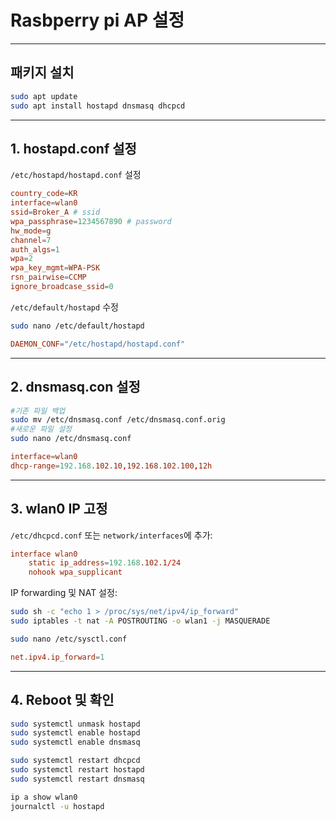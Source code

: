 # Rasbperry pi AP 설정
***
## 패키지 설치

```bash
sudo apt update
sudo apt install hostapd dnsmasq dhcpcd
```
***
## 1. hostapd.conf 설정


`/etc/hostapd/hostapd.conf` 설정

```conf
country_code=KR
interface=wlan0
ssid=Broker_A # ssid 
wpa_passphrase=1234567890 # password
hw_mode=g
channel=7
auth_algs=1
wpa=2
wpa_key_mgmt=WPA-PSK
rsn_pairwise=CCMP
ignore_broadcase_ssid=0
```

`/etc/default/hostapd` 수정

```bash
sudo nano /etc/default/hostapd
```

```conf
DAEMON_CONF="/etc/hostapd/hostapd.conf"
```
---
## 2. dnsmasq.con 설정

```bash
#기존 파일 백업
sudo mv /etc/dnsmasq.conf /etc/dnsmasq.conf.orig
#새로운 파일 설정 
sudo nano /etc/dnsmasq.conf
```

```conf
interface=wlan0
dhcp-range=192.168.102.10,192.168.102.100,12h
```
---
## 3. wlan0 IP 고정

`/etc/dhcpcd.conf` 또는 `network/interfaces`에 추가:

```conf
interface wlan0
    static ip_address=192.168.102.1/24
    nohook wpa_supplicant
```

IP forwarding 및 NAT 설정:

```bash
sudo sh -c "echo 1 > /proc/sys/net/ipv4/ip_forward"
sudo iptables -t nat -A POSTROUTING -o wlan1 -j MASQUERADE
```

```bash
sudo nano /etc/sysctl.conf
```

```conf
net.ipv4.ip_forward=1
```
---
## 4. Reboot 및 확인

```bash
sudo systemctl unmask hostapd
sudo systemctl enable hostapd
sudo systemctl enable dnsmasq

sudo systemctl restart dhcpcd
sudo systemctl restart hostapd
sudo systemctl restart dnsmasq
```

```bash
ip a show wlan0
journalctl -u hostapd
```